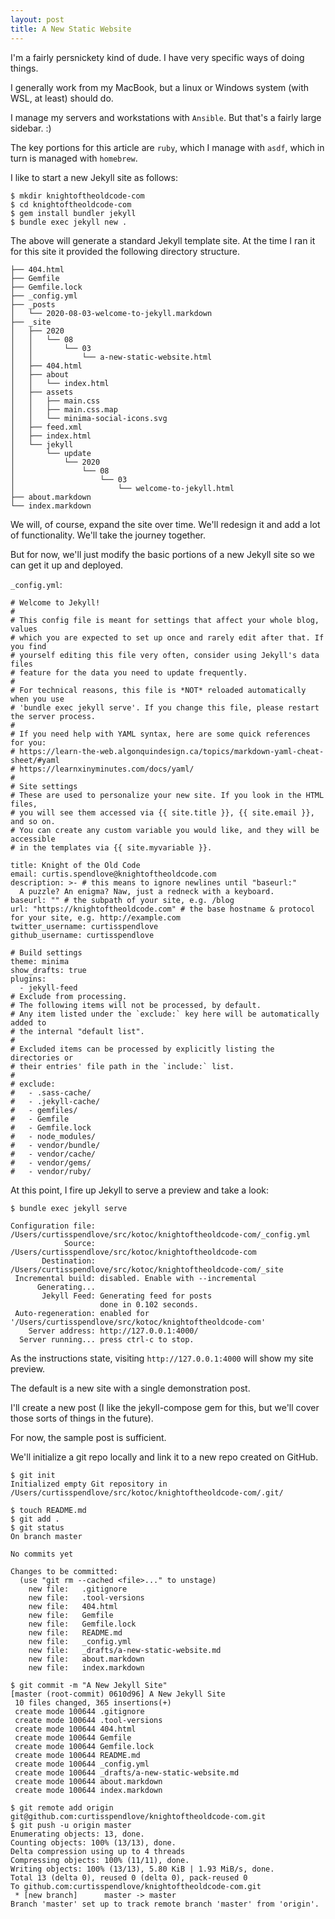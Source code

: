 ```yaml
---
layout: post
title: A New Static Website
---
```


I'm a fairly persnickety kind of dude. I have very specific ways of doing things.

I generally work from my MacBook, but a linux or Windows system (with WSL, at least) should do.

I manage my servers and workstations with `Ansible`. But that's a fairly large sidebar. :)

The key portions for this article are `ruby`, which I manage with `asdf`, which in turn is managed with `homebrew`.

I like to start a new Jekyll site as follows:

```
$ mkdir knightoftheoldcode-com
$ cd knightoftheoldcode-com
$ gem install bundler jekyll
$ bundle exec jekyll new .
```

The above will generate a standard Jekyll template site. At the time I ran it for this site it provided the following directory structure.

```
├── 404.html
├── Gemfile
├── Gemfile.lock
├── _config.yml
├── _posts
│   └── 2020-08-03-welcome-to-jekyll.markdown
├── _site
│   ├── 2020
│   │   └── 08
│   │       └── 03
│   │           └── a-new-static-website.html
│   ├── 404.html
│   ├── about
│   │   └── index.html
│   ├── assets
│   │   ├── main.css
│   │   ├── main.css.map
│   │   └── minima-social-icons.svg
│   ├── feed.xml
│   ├── index.html
│   └── jekyll
│       └── update
│           └── 2020
│               └── 08
│                   └── 03
│                       └── welcome-to-jekyll.html
├── about.markdown
└── index.markdown
```

We will, of course, expand the site over time. We'll redesign it and add a lot of functionality. We'll take the journey together.

But for now, we'll just modify the basic portions of a new Jekyll site so we can get it up and deployed.

`_config.yml`:

```
# Welcome to Jekyll!
#
# This config file is meant for settings that affect your whole blog, values
# which you are expected to set up once and rarely edit after that. If you find
# yourself editing this file very often, consider using Jekyll's data files
# feature for the data you need to update frequently.
#
# For technical reasons, this file is *NOT* reloaded automatically when you use
# 'bundle exec jekyll serve'. If you change this file, please restart the server process.
#
# If you need help with YAML syntax, here are some quick references for you:
# https://learn-the-web.algonquindesign.ca/topics/markdown-yaml-cheat-sheet/#yaml
# https://learnxinyminutes.com/docs/yaml/
#
# Site settings
# These are used to personalize your new site. If you look in the HTML files,
# you will see them accessed via {{ site.title }}, {{ site.email }}, and so on.
# You can create any custom variable you would like, and they will be accessible
# in the templates via {{ site.myvariable }}.

title: Knight of the Old Code
email: curtis.spendlove@knightoftheoldcode.com
description: >- # this means to ignore newlines until "baseurl:"
  A puzzle? An enigma? Naw, just a redneck with a keyboard.
baseurl: "" # the subpath of your site, e.g. /blog
url: "https://knightoftheoldcode.com" # the base hostname & protocol for your site, e.g. http://example.com
twitter_username: curtisspendlove
github_username: curtisspendlove

# Build settings
theme: minima
show_drafts: true
plugins:
  - jekyll-feed
# Exclude from processing.
# The following items will not be processed, by default.
# Any item listed under the `exclude:` key here will be automatically added to
# the internal "default list".
#
# Excluded items can be processed by explicitly listing the directories or
# their entries' file path in the `include:` list.
#
# exclude:
#   - .sass-cache/
#   - .jekyll-cache/
#   - gemfiles/
#   - Gemfile
#   - Gemfile.lock
#   - node_modules/
#   - vendor/bundle/
#   - vendor/cache/
#   - vendor/gems/
#   - vendor/ruby/
```

At this point, I fire up Jekyll to serve a preview and take a look:

```
$ bundle exec jekyll serve

Configuration file: /Users/curtisspendlove/src/kotoc/knightoftheoldcode-com/_config.yml
            Source: /Users/curtisspendlove/src/kotoc/knightoftheoldcode-com
       Destination: /Users/curtisspendlove/src/kotoc/knightoftheoldcode-com/_site
 Incremental build: disabled. Enable with --incremental
      Generating...
       Jekyll Feed: Generating feed for posts
                    done in 0.102 seconds.
 Auto-regeneration: enabled for '/Users/curtisspendlove/src/kotoc/knightoftheoldcode-com'
    Server address: http://127.0.0.1:4000/
  Server running... press ctrl-c to stop.
```

As the instructions state, visiting `http://127.0.0.1:4000` will show my site preview.

The default is a new site with a single demonstration post.

I'll create a new post (I like the jekyll-compose gem for this, but we'll cover those sorts of things in the future).

For now, the sample post is sufficient.

We'll initialize a git repo locally and link it to a new repo created on GitHub.

```
$ git init
Initialized empty Git repository in /Users/curtisspendlove/src/kotoc/knightoftheoldcode-com/.git/

$ touch README.md
$ git add .
$ git status
On branch master

No commits yet

Changes to be committed:
  (use "git rm --cached <file>..." to unstage)
	new file:   .gitignore
	new file:   .tool-versions
	new file:   404.html
	new file:   Gemfile
	new file:   Gemfile.lock
	new file:   README.md
	new file:   _config.yml
	new file:   _drafts/a-new-static-website.md
	new file:   about.markdown
	new file:   index.markdown

$ git commit -m "A New Jekyll Site"
[master (root-commit) 0610d96] A New Jekyll Site
 10 files changed, 365 insertions(+)
 create mode 100644 .gitignore
 create mode 100644 .tool-versions
 create mode 100644 404.html
 create mode 100644 Gemfile
 create mode 100644 Gemfile.lock
 create mode 100644 README.md
 create mode 100644 _config.yml
 create mode 100644 _drafts/a-new-static-website.md
 create mode 100644 about.markdown
 create mode 100644 index.markdown

$ git remote add origin git@github.com:curtisspendlove/knightoftheoldcode-com.git
$ git push -u origin master
Enumerating objects: 13, done.
Counting objects: 100% (13/13), done.
Delta compression using up to 4 threads
Compressing objects: 100% (11/11), done.
Writing objects: 100% (13/13), 5.80 KiB | 1.93 MiB/s, done.
Total 13 (delta 0), reused 0 (delta 0), pack-reused 0
To github.com:curtisspendlove/knightoftheoldcode-com.git
 * [new branch]      master -> master
Branch 'master' set up to track remote branch 'master' from 'origin'.

```
